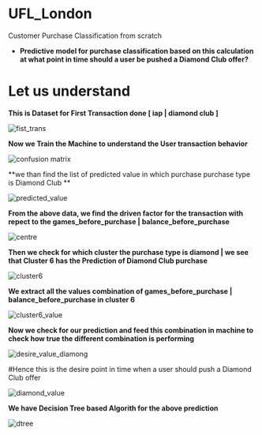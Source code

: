 
# UFL_London
Customer Purchase Classification from scratch

- **Predictive model for purchase classification based on this calculation at what point in time should a user be pushed a Diamond Club offer?**

# Let us understand 

**This is Dataset for First Transaction done [  iap | diamond club ]**

![fist_trans](https://user-images.githubusercontent.com/5808185/36059889-c48418fc-0e63-11e8-92e6-c459eaf5d851.PNG)

**Now we Train the Machine to understand the User transaction behavior**

![confusion matrix](https://user-images.githubusercontent.com/5808185/36060093-0e427d40-0e68-11e8-9092-73e97e917a04.PNG)

**we than find the list of predicted value in which purchase purchase type is Diamond Club **

![predicted_value](https://user-images.githubusercontent.com/5808185/36060292-a460b9be-0e6c-11e8-9ec9-2ade4beef57c.PNG)

**From the above data, we find the driven factor for the transaction with repect to the games_before_purchase | balance_before_purchase**

![centre](https://user-images.githubusercontent.com/5808185/36060306-e048601c-0e6c-11e8-95f8-48b6ceeedc5b.PNG)

 **Then we check for which cluster the purchase type is diamond | we see that Cluster 6 has the Prediction of Diamond Club purchase**

![cluster6](https://user-images.githubusercontent.com/5808185/36060318-32c67496-0e6d-11e8-96b7-1ce006c20a36.PNG)

**We extract all the values combination of games_before_purchase | balance_before_purchase in cluster 6**

![cluster6_value](https://user-images.githubusercontent.com/5808185/36060328-7dc93974-0e6d-11e8-9eed-2fbe64c3c611.PNG)

**Now we check for our prediction and feed this combination in machine to check how true the different combination is performing**

![desire_value_diamong](https://user-images.githubusercontent.com/5808185/36060340-ac02c6e8-0e6d-11e8-8a57-0b5315974d24.PNG)


#Hence this is the desire point in time when a user should push a Diamond Club offer

![diamond_value](https://user-images.githubusercontent.com/5808185/36061063-9518c7a4-0e7a-11e8-94d5-8110f6e2443b.PNG)

**We have Decision Tree based Algorith for the above prediction**

![dtree](https://user-images.githubusercontent.com/5808185/36061199-fc88f984-0e7c-11e8-9638-328c4f26b343.png)

